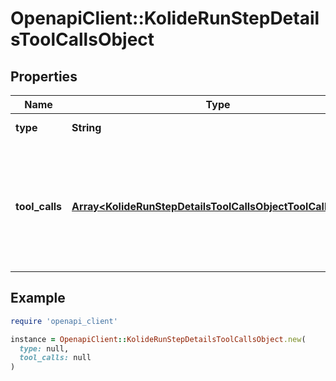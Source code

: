 # OpenapiClient::KolideRunStepDetailsToolCallsObject

## Properties

| Name | Type | Description | Notes |
| ---- | ---- | ----------- | ----- |
| **type** | **String** | Always &#x60;tool_calls&#x60;. |  |
| **tool_calls** | [**Array&lt;KolideRunStepDetailsToolCallsObjectToolCallsInner&gt;**](KolideRunStepDetailsToolCallsObjectToolCallsInner.md) | An array of tool calls the run step was involved in. These can be associated with one of three types of tools: &#x60;code_interpreter&#x60;, &#x60;retrieval&#x60;, or &#x60;function&#x60;.  |  |

## Example

```ruby
require 'openapi_client'

instance = OpenapiClient::KolideRunStepDetailsToolCallsObject.new(
  type: null,
  tool_calls: null
)
```


